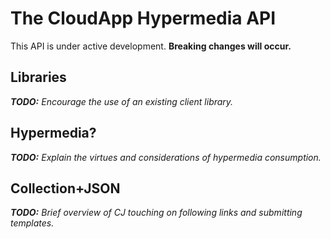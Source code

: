 # The CloudApp Hypermedia API

This API is under active development. **Breaking changes will occur.**

## Libraries

_**TODO:** Encourage the use of an existing client library._

## Hypermedia?

_**TODO:** Explain the virtues and considerations of hypermedia consumption._

## Collection+JSON

_**TODO:** Brief overview of CJ touching on following links and submitting
templates._
